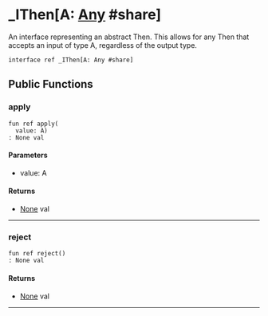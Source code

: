 # _IThen\[A: [Any](builtin-Any) #share\]

An interface representing an abstract Then. This allows for any Then that
accepts an input of type A, regardless of the output type.


```pony
interface ref _IThen[A: Any #share]
```

## Public Functions

### apply

```pony
fun ref apply(
  value: A)
: None val
```
#### Parameters

*   value: A

#### Returns

* [None](builtin-None) val

---

### reject

```pony
fun ref reject()
: None val
```

#### Returns

* [None](builtin-None) val

---

